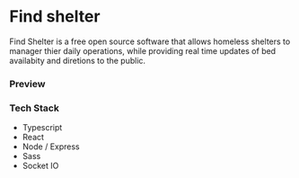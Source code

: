 # Find shelter

Find Shelter is a free open source software that allows homeless shelters to manager thier daily operations, while providing real time updates of bed availabity and diretions to the public.

### Preview

### Tech Stack

- Typescript
- React
- Node / Express
- Sass
- Socket IO
